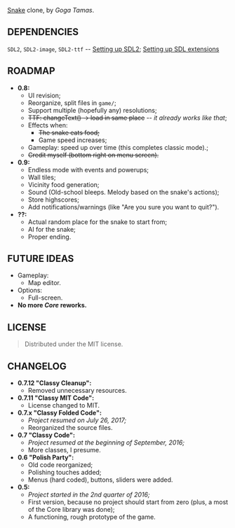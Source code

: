 [Snake](https://en.wikipedia.org/wiki/Snake_(video_game) "Wikipedia article") clone, by _Goga Tamas_.

## DEPENDENCIES ##
```SDL2```, ```SDL2-image```, ```SDL2-ttf``` -- [Setting up SDL2](http://lazyfoo.net/tutorials/SDL/01_hello_SDL/index.php); [Setting up SDL extensions](http://lazyfoo.net/tutorials/SDL/06_extension_libraries_and_loading_other_image_formats/index.php)

## ROADMAP ##
- **0.8:**
  - UI revision;
  - Reorganize, split files in `game/`;
  - Support multiple (hopefully any) resolutions;
  - ~~TTF: changeText() -> load in same place~~ -- _it already works like that_;
  - Effects when:
    - ~~The snake eats food;~~
    - Game speed increases;
  - Gameplay: speed up over time (this completes classic mode).;
  - ~~Credit myself (bottom right on menu screen).~~
- **0.9:**
  - Endless mode with events and powerups;
  - Wall tiles;
  - Vicinity food generation;
  - Sound (Old-school bleeps. Melody based on the snake's actions);
  - Store highscores;
  - Add notifications/warnings (like "Are you sure you want to quit?").
- **??:**
  - Actual random place for the snake to start from;
  - AI for the snake;
  - Proper ending.

## FUTURE IDEAS ##
- Gameplay:
  - Map editor.
- Options:
  - Full-screen.
- **No more _Core_ reworks.**

## LICENSE ##
> Distributed under the MIT license.

## CHANGELOG ##
- **0.7.12 "Classy Cleanup":**
  - Removed unnecessary resources.
- **0.7.11 "Classy MIT Code":**
  - License changed to MIT.
- **0.7.x "Classy Folded Code":**
  - _Project resumed on July 26, 2017;_
  - Reorganized the source files.
- **0.7 "Classy Code":**
  - _Project resumed at the beginning of September, 2016;_
  - More classes, I presume.
- **0.6 "Polish Party":**
  - Old code reorganized;
  - Polishing touches added;
  - Menus (hard coded), buttons, sliders were added.
- **0.5:**
  - _Project started in the 2nd quarter of 2016;_
  - First version, because no project should start from zero (plus, a most of the Core library was done);
  - A functioning, rough prototype of the game.
